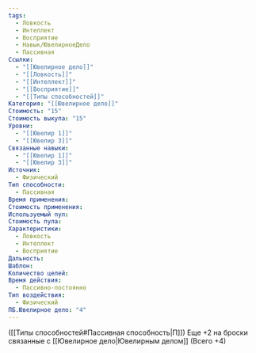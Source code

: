 ```yaml
---
tags:
  - Ловкость
  - Интеллект
  - Восприятие
  - Навык/ЮвелирноеДело
  - Пассивная
Ссылки:
  - "[[Ювелирное дело]]"
  - "[[Ловкость]]"
  - "[[Интеллект]]"
  - "[[Восприятие]]"
  - "[[Типы способностей]]"
Категория: "[[Ювелирное дело]]"
Стоимость: "15"
Стоимость выкупа: "15"
Уровни:
  - "[[Ювелир 1]]"
  - "[[Ювелир 3]]"
Связанные навыки:
  - "[[Ювелир 1]]"
  - "[[Ювелир 3]]"
Источник:
  - Физический
Тип способности:
  - Пассивная
Время применения: 
Стоимость применения: 
Используемый пул: 
Стоимость пула: 
Характеристики:
  - Ловкость
  - Интеллект
  - Восприятие
Дальность: 
Шаблон: 
Количество целей: 
Время действия:
  - Пассивно-постоянно
Тип воздействия:
  - Физический
ПБ.Ювелирное дело: "4"
---
```

([[Типы способностей#Пассивная способность|П]]) Еще +2 на броски связанные с [[Ювелирное дело|Ювелирным делом]] (Всего +4)